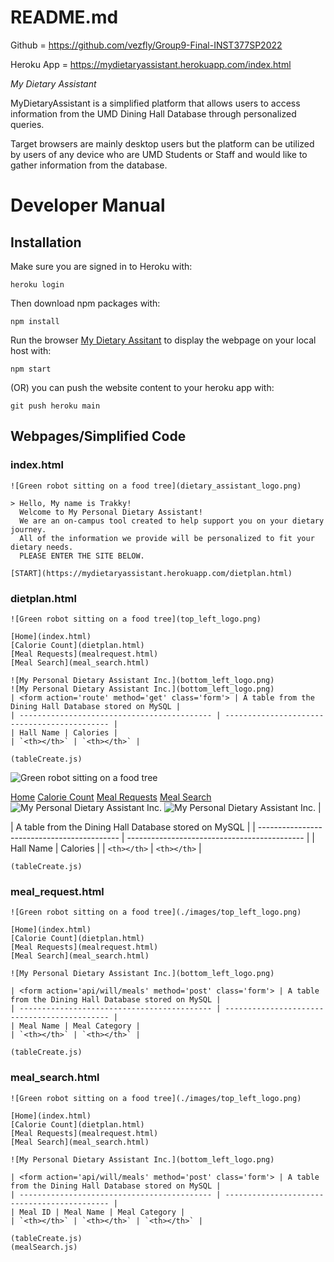 # README.md

Github = https://github.com/vezfly/Group9-Final-INST377SP2022

Heroku App = https://mydietaryassistant.herokuapp.com/index.html


*My Dietary Assistant*

MyDietaryAssistant is a simplified platform that allows users to access information from the UMD Dining Hall Database through personalized queries.

Target browsers are mainly desktop users but the platform can be utilized by users of any device who are UMD Students or Staff and would like to gather information from the database.


# Developer Manual

## Installation

Make sure you are signed in to Heroku with:

    heroku login

Then download npm packages with:

    npm install

Run the browser [My Dietary Assitant](http://localhost:3000) to display the webpage on your local host with:

    npm start
    
(OR) you can push the website content to your heroku app with:

    git push heroku main

## Webpages/Simplified Code

### index.html
    
    ![Green robot sitting on a food tree](dietary_assistant_logo.png)
    
    > Hello, My name is Trakky!
      Welcome to My Personal Dietary Assistant!
      We are an on-campus tool created to help support you on your dietary journey.
      All of the information we provide will be personalized to fit your dietary needs.
      PLEASE ENTER THE SITE BELOW.

    [START](https://mydietaryassistant.herokuapp.com/dietplan.html)

### dietplan.html

 
    ![Green robot sitting on a food tree](top_left_logo.png)

    [Home](index.html)
    [Calorie Count](dietplan.html)
    [Meal Requests](mealrequest.html)
    [Meal Search](meal_search.html)

    ![My Personal Dietary Assistant Inc.](bottom_left_logo.png)
    ![My Personal Dietary Assistant Inc.](bottom_left_logo.png)
    | <form action='route' method='get' class='form'> | A table from the Dining Hall Database stored on MySQL |
    | ------------------------------------------- | -------------------------------------------- |
    | Hall Name | Calories |
    | `<th></th>` | `<th></th>` |

    (tableCreate.js)
![Green robot sitting on a food tree](top_left_logo.png)

[Home](index.html)
    [Calorie Count](dietplan.html)
    [Meal Requests](mealrequest.html)
    [Meal Search](meal_search.html)
![My Personal Dietary Assistant Inc.](bottom_left_logo.png)
    ![My Personal Dietary Assistant Inc.](bottom_left_logo.png)
    | <form action='route' method='get' class='form'> | A table from the Dining Hall Database stored on MySQL |
    | ------------------------------------------- | -------------------------------------------- |
    | Hall Name | Calories |
    | `<th></th>` | `<th></th>` |

    (tableCreate.js)

### meal_request.html

    ![Green robot sitting on a food tree](./images/top_left_logo.png)

    [Home](index.html)
    [Calorie Count](dietplan.html)
    [Meal Requests](mealrequest.html)
    [Meal Search](meal_search.html)

    ![My Personal Dietary Assistant Inc.](bottom_left_logo.png)

    | <form action='api/will/meals' method='post' class='form'> | A table from the Dining Hall Database stored on MySQL |
    | ------------------------------------------- | -------------------------------------------- |
    | Meal Name | Meal Category |
    | `<th></th>` | `<th></th>` |

    (tableCreate.js)

### meal_search.html

    ![Green robot sitting on a food tree](./images/top_left_logo.png)

    [Home](index.html)
    [Calorie Count](dietplan.html)
    [Meal Requests](mealrequest.html)
    [Meal Search](meal_search.html)

    ![My Personal Dietary Assistant Inc.](bottom_left_logo.png)

    | <form action='api/will/meals' method='post' class='form'> | A table from the Dining Hall Database stored on MySQL |
    | ------------------------------------------- | -------------------------------------------- |
    | Meal ID | Meal Name | Meal Category |
    | `<th></th>` | `<th></th>` | `<th></th>` |

    (tableCreate.js)
    (mealSearch.js)
